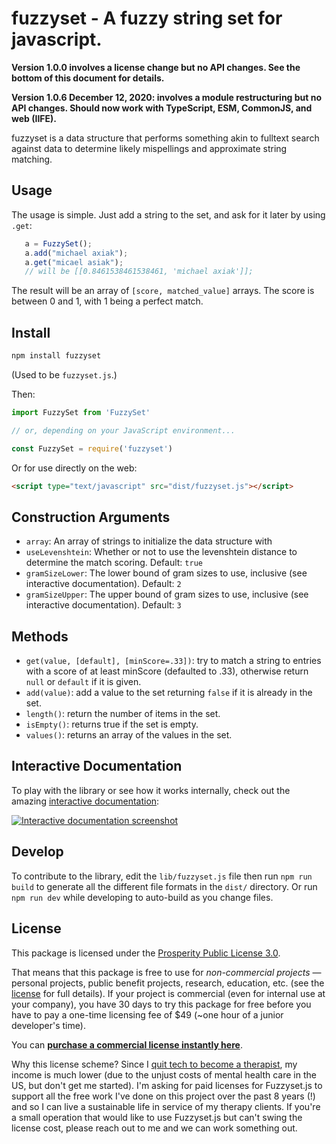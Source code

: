 fuzzyset - A fuzzy string set for javascript.
=============================================

**Version 1.0.0 involves a license change but no API changes. See the bottom of this document for details.**

**Version 1.0.6 December 12, 2020: involves a module restructuring but no API changes. Should now work with TypeScript, ESM, CommonJS, and web (IIFE).**

fuzzyset is a data structure that performs something akin to fulltext search
against data to determine likely mispellings and approximate string matching.

Usage
-----

The usage is simple. Just add a string to the set, and ask for it later
by using ``.get``:
```js
   a = FuzzySet();
   a.add("michael axiak");
   a.get("micael asiak");
   // will be [[0.8461538461538461, 'michael axiak']];
```
The result will be an array of ``[score, matched_value]`` arrays.
The score is between 0 and 1, with 1 being a perfect match.

Install
--------

```bash
npm install fuzzyset
```
(Used to be `fuzzyset.js`.) 

Then:
```javascript
import FuzzySet from 'FuzzySet'

// or, depending on your JavaScript environment...

const FuzzySet = require('fuzzyset')
```

Or for use directly on the web:
```html
<script type="text/javascript" src="dist/fuzzyset.js"></script>
```

Construction Arguments
----------------------

 - `array`: An array of strings to initialize the data structure with
 - `useLevenshtein`: Whether or not to use the levenshtein distance to determine the match scoring. Default: `true`
 - `gramSizeLower`: The lower bound of gram sizes to use, inclusive (see interactive documentation). Default: `2`
 - `gramSizeUpper`: The upper bound of gram sizes to use, inclusive (see interactive documentation). Default: `3`

Methods
-------

 - `get(value, [default], [minScore=.33])`: try to match a string to entries with a score of at least minScore (defaulted to .33), otherwise return `null` or `default` if it is given.
 - `add(value)`: add a value to the set returning `false` if it is already in the set.
 - `length()`: return the number of items in the set.
 - `isEmpty()`: returns true if the set is empty.
 - `values()`: returns an array of the values in the set.

Interactive Documentation
-------------------------

To play with the library or see how it works internally, check out the amazing [interactive documentation](http://glench.github.io/fuzzyset.js/ui/):

[![Interactive documentation screenshot](https://gallery.tinyletterapp.com/99afc5bd8aa788ae26037984e2d46fa0400db41f/images/5282d548-76ff-42dc-861e-e3a4337b5e8b.png)](http://glench.github.io/fuzzyset.js/ui/)




Develop
--------
To contribute to the library, edit the `lib/fuzzyset.js` file then run `npm run build` to generate all the different file formats in the `dist/` directory. Or run `npm run dev` while developing to auto-build as you change files.

License
-------

This package is licensed under the [Prosperity Public License 3.0](LICENSE.md).

That means that this package is free to use for *non-commercial projects* — personal projects, public benefit projects, research, education, etc. (see the [license](LICENSE.md) for full details). If your project is commercial (even for internal use at your company), you have 30 days to try this package for free before you have to pay a one-time licensing fee of $49 (~one hour of a junior developer's time).

You can **<a href="https://licensezero.com/offers/562c0ffe-df98-4348-87b7-e60e3c37c534#buy">purchase a commercial license instantly here</a>**.

Why this license scheme? Since I [quit tech to become a therapist](http://glench.com/WhyIQuitTechAndBecameATherapist/), my income is much lower (due to the unjust costs of mental health care in the US, but don't get me started). I'm asking for paid licenses for Fuzzyset.js to support all the free work I've done on this project over the past 8 years (!) and so I can live a sustainable life in service of my therapy clients. If you're a small operation that would like to use Fuzzyset.js but can't swing the license cost, please reach out to me and we can work something out.
